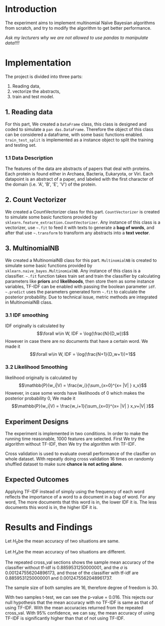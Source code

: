 
# Introduction
The experiment aims to implement multinomial Naïve Bayesian algorithms from scratch, and try to modify the algorithm to get better performance.

*Ask my lecturers why we are not allowed to use pandas to manipulate data!!!!*

# Implementation
The project is divided into three parts:
1. Reading data,
2. vectorize the abstracts,
3. train and test model.

## 1. Reading data
For this part, We created a `DataFrame` class, this class is designed and coded to simulate a `pan das.DataFrame`. Therefore the object of this class can be considered a dataframe, with some basic functions enabled. `train_test_split` is implemented as a instance object to split the training and testing set. 

### 1.1 Data Description
The features of the data are abstracts of papers that deal with proteins. Each protein is found either in Archaea, Bacteria, Eukaryota, or Viri. Each datapoint is an abstract of a paper, and labeled with the first character of the domain (i.e. 'A', 'B', 'E', 'V') of the protein. 

## 2. Count  Vectorizer
We created a CountVectorizer class for this part. `CountVectorizer` is created to simulate some basic functions provided by `sklearn.feature_extraction.CountVectorizer`. Any instance of this class is a vectorizer, use `~.fit` to feed it with texts to generate a **bag of words**, and after that use `~.transform` to transform any abstracts into a **text vector**. 

## 3. MultinomialNB
We created a MultinomialNB class for this part. `MultinomialNB` is created to simulate some basic functions provided by `sklearn.naive_bayes.MultinomialNB`. Any instance of this class is a classifier. `~.fit` function takes train set and train the classifier by calculating parameters like **priors** and **likelihoods**, then store them as some instance variables, TF-IDF can be enabled with passing the boolean parameter `idf`. `~.predict` uses the parameters generated form `~.fit` to calculate the posterior probability. Due to technical issue, metric methods are integrated in MultinomialNB class. 

### 3.1 IDF smoothing
IDF originally is calculated by $$\forall w\in W, IDF = \log(\frac{N}{D_w})$$However in case there are no documents that have a certain word. We made it $$\forall w\in W, IDF = \log(\frac{N+1}{D_w+1})+1$$

### 3.2 Likelihood Smoothing
likelihood originally is calculated by $$\mathbb{P}(w_i|V) = \frac{w_i}{\sum_{x=0}^{x= |V| } x_v}$$However, in case some words have likelihoods of 0 which makes the posterior probability 0, We made it $$\mathbb{P}(w_i|V) = \frac{w_i+1}{\sum_{x=0}^{x= |V| } x_v+|V| }$$

## Experiment Designs
The experiment is implemented in two conditions. In order to make the running time reasonable, 1000 features are selected. First We try the algorithm without TF-IDF, then We try the algorithm with TF-IDF. 

Cross validation is used to evaluate overall performance of the clasifier on whole dataset. With repeatly doing cross validation 16 times on randomly shuffled dataset to make sure **chance is not acting alone**.

## Expected Outcomes
Applying TF-IDF instead of simply using the frequency of each word reflects the importance of a word to a document in a bag of word. For any word, The more documents that this word is in, the lower IDF it is. The less documents this word is in, the higher IDF it is. 

# Results and Findings
Let $H_0$be the mean accuracy of two situations are same.

Let $H_A$be the mean accuracy of two situations are different.

The repeated cross_val sections shows the sample mean accuracy of the classifier without tf-idf is 0.8859531250000001, and the $\sigma$	is 0.001247556204896173, and those of the classifier with tf-idf are 0.8859531250000001	and 0.0012475562048961737. 

The sample size of both samples are 16, therefore degree of freedom is 30. 

With two samples t-test, we can see the p-value = 0.016. This rejects our null hypothesis that the mean accuracy with no TF-IDF is same as that of using TF-IDF. With the mean accuracies returned from the repeated cross_val. With 95% confidence, we can say, the mean accuracy of using TF-IDF is significantly higher than that of not using TF-IDF.

